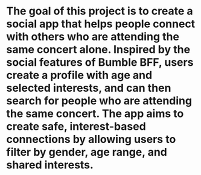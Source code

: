 # The goal of this project is to create a social app that helps people connect with others who are attending the same concert alone. Inspired by the social features of Bumble BFF, users create a profile with age and selected interests, and can then search for people who are attending the same concert. The app aims to create safe, interest-based connections by allowing users to filter by gender, age range, and shared interests. 

